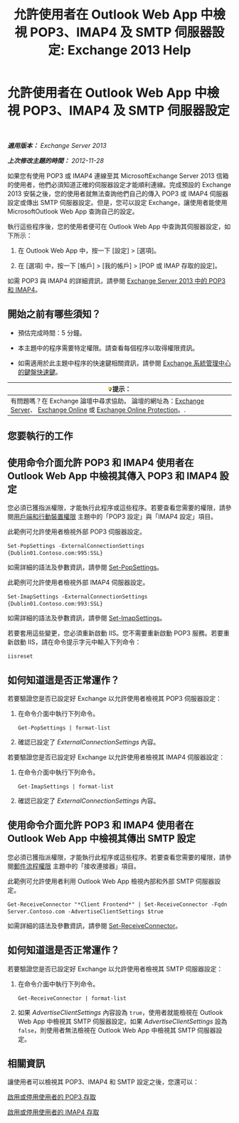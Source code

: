 ﻿---
title: '允許使用者在 Outlook Web App 中檢視 POP3、IMAP4 及 SMTP 伺服器設定: Exchange 2013 Help'
TOCTitle: 允許使用者在 Outlook Web App 中檢視 POP3、IMAP4 及 SMTP 伺服器設定
ms:assetid: bd22bf7e-3bf7-45e6-8790-919b780166f6
ms:mtpsurl: https://technet.microsoft.com/zh-tw/library/Gg298947(v=EXCHG.150)
ms:contentKeyID: 50554089
ms.date: 01/12/2018
mtps_version: v=EXCHG.150
ms.translationtype: HT
---

# 允許使用者在 Outlook Web App 中檢視 POP3、IMAP4 及 SMTP 伺服器設定

 

_**適用版本：** Exchange Server 2013_

_**上次修改主題的時間：** 2012-11-28_

如果您有使用 POP3 或 IMAP4 連線至其 MicrosoftExchange Server 2013 信箱的使用者，他們必須知道正確的伺服器設定才能順利連線。完成預設的 Exchange 2013 安裝之後，您的使用者就無法查詢他們自己的傳入 POP3 或 IMAP4 伺服器設定或傳出 SMTP 伺服器設定。但是，您可以設定 Exchange，讓使用者能使用 MicrosoftOutlook Web App 查詢自己的設定。

執行這些程序後，您的使用者便可在 Outlook Web App 中查詢其伺服器設定，如下所示：

1.  在 Outlook Web App 中，按一下 \[設定\] \> \[選項\]。

2.  在 \[選項\] 中，按一下 \[帳戶\] \> \[我的帳戶\] \> \[POP 或 IMAP 存取的設定\]。

如需 POP3 與 IMAP4 的詳細資訊，請參閱 [Exchange Server 2013 中的 POP3 和 IMAP4](pop3-and-imap4-in-exchange-server-2013-exchange-2013-help.md)。

## 開始之前有哪些須知？

  - 預估完成時間：5 分鐘。

  - 本主題中的程序需要特定權限。請查看每個程序以取得權限資訊。

  - 如需適用於此主題中程序的快速鍵相關資訊，請參閱 [Exchange 系統管理中心的鍵盤快速鍵](keyboard-shortcuts-in-the-exchange-admin-center-exchange-online-protection-help.md)。

<table>
<thead>
<tr class="header">
<th><img src="images/Bb124558.tip(EXCHG.150).gif" title="提示" alt="提示" />提示：</th>
</tr>
</thead>
<tbody>
<tr class="odd">
<td>有問題嗎？在 Exchange 論壇中尋求協助。 論壇的網址為：<a href="https://go.microsoft.com/fwlink/p/?linkid=60612">Exchange Server</a>、 <a href="https://go.microsoft.com/fwlink/p/?linkid=267542">Exchange Online</a> 或 <a href="https://go.microsoft.com/fwlink/p/?linkid=285351">Exchange Online Protection</a>。.</td>
</tr>
</tbody>
</table>


## 您要執行的工作

## 使用命令介面允許 POP3 和 IMAP4 使用者在 Outlook Web App 中檢視其傳入 POP3 和 IMAP4 設定

您必須已獲指派權限，才能執行此程序或這些程序。若要查看您需要的權限，請參閱[用戶端和行動裝置權限](clients-and-mobile-devices-permissions-exchange-2013-help.md) 主題中的「POP3 設定」與「IMAP4 設定」項目。

此範例可允許使用者檢視外部 POP3 伺服器設定。

    Set-PopSettings -ExternalConnectionSettings {Dublin01.Contoso.com:995:SSL}

如需詳細的語法及參數資訊，請參閱 [Set-PopSettings](https://technet.microsoft.com/zh-tw/library/aa997154\(v=exchg.150\))。

此範例可允許使用者檢視外部 IMAP4 伺服器設定。

    Set-ImapSettings -ExternalConnectionSettings {Dublin01.Contoso.com:993:SSL}

如需詳細的語法及參數資訊，請參閱 [Set-ImapSettings](https://technet.microsoft.com/zh-tw/library/aa998252\(v=exchg.150\))。

若要套用這些變更，您必須重新啟動 IIS。您不需要重新啟動 POP3 服務。若要重新啟動 IIS，請在命令提示字元中輸入下列命令：

    iisreset

## 如何知道這是否正常運作？

若要驗證您是否已設定好 Exchange 以允許使用者檢視其 POP3 伺服器設定：

1.  在命令介面中執行下列命令。
    
        Get-PopSettings | format-list

2.  確認已設定了 *ExternalConnectionSettings* 內容。

若要驗證您是否已設定好 Exchange 以允許使用者檢視其 IMAP4 伺服器設定：

1.  在命令介面中執行下列命令。
    
        Get-ImapSettings | format-list

2.  確認已設定了 *ExternalConnectionSettings* 內容。

## 使用命令介面允許 POP3 和 IMAP4 使用者在 Outlook Web App 中檢視其傳出 SMTP 設定

您必須已獲指派權限，才能執行此程序或這些程序。若要查看您需要的權限，請參閱[郵件流程權限](mail-flow-permissions-exchange-2013-help.md) 主題中的「接收連接器」項目。

此範例可允許使用者利用 Outlook Web App 檢視內部和外部 SMTP 伺服器設定。

    Get-ReceiveConnector "*Client Frontend*" | Set-ReceiveConnector -Fqdn Server.Contoso.com -AdvertiseClientSettings $true 

如需詳細的語法及參數資訊，請參閱 [Set-ReceiveConnector](https://technet.microsoft.com/zh-tw/library/bb125140\(v=exchg.150\))。

## 如何知道這是否正常運作？

若要驗證您是否已設定好 Exchange 以允許使用者檢視其 SMTP 伺服器設定：

1.  在命令介面中執行下列命令。
    
        Get-ReceiveConnector | format-list

2.  如果 *AdvertiseClientSettings* 內容設為 `true`，使用者就能檢視在 Outlook Web App 中檢視其 SMTP 伺服器設定。如果 *AdvertiseClientSettings* 設為 `false`，則使用者無法檢視在 Outlook Web App 中檢視其 SMTP 伺服器設定。

## 相關資訊

讓使用者可以檢視其 POP3、IMAP4 和 SMTP 設定之後，您還可以：

[啟用或停用使用者的 POP3 存取](enable-or-disable-pop3-access-for-a-user-exchange-2013-help.md)

[啟用或停用使用者的 IMAP4 存取](enable-or-disable-imap4-access-for-a-user-exchange-2013-help.md)

